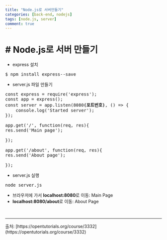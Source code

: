 ```yaml
---
title: "Node.js로 서버만들기"
categories: [back-end, nodejs]
tags: [node.js, server]
comment: true
---
```


# # Node.js로 서버 만들기

- express 설치

<pre>
$ npm install express--save
</pre>

- server.js 파일 만들기

<pre>
const express = require('express');
const app = express();
const server = app.listen(8080<b>(포트번호)</b>, () => {
    console.log('Started server');
});

app.get('/', function(req, res){
res.send('Main page');

});

app.get('/about', function(req, res){
res.send('About page');

});
</pre>

- server.js 실행
<pre>
node server.js
</pre>

- 브라우저에 가서 <b>localhost:8080</b>로 이동: Main Page
- <b>localhost:8080/about</b>로 이동: About Page

<br>
<hr>
출처: [https://opentutorials.org/course/3332](https://opentutorials.org/course/3332)
